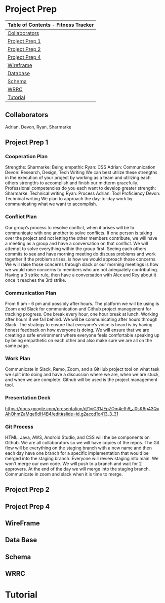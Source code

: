 # Project Prep

| Table of Contents - Fitness Tracker                                    |
| -----------------------------------------------------------------------|
| [Collaborators](https://github.com/Track-Your-Fitness/fitnessTracker/blob/staging/README.md#collaborators)
| [Project Prep 1](https://github.com/Track-Your-Fitness/fitnessTracker/blob/staging/README.md#project-prep-1) |
| [Project Prep 2](https://github.com/Track-Your-Fitness/fitnessTracker/blob/staging/README.md#project-prep-2) |
| [Project Prep 4](https://github.com/Track-Your-Fitness/fitnessTracker/blob/staging/README.md#project-prep-4) |
| [Wireframe](https://github.com/Track-Your-Fitness/fitnessTracker/blob/staging/README.md#wireframe) |
| [Database](https://github.com/Track-Your-Fitness/fitnessTracker/blob/staging/README.md#data-base) |
| [Schema](https://github.com/Track-Your-Fitness/fitnessTracker/blob/staging/README.md#schema) |
| [WRRC](https://github.com/Track-Your-Fitness/fitnessTracker/blob/staging/README.md#wrrc) |
| [Tutorial](https://github.com/Track-Your-Fitness/fitnessTracker/blob/staging/README.md#tutorial) |

## Collaborators

 Adrian, Devon, Ryan, Sharmarke

## Project Prep 1

### Cooperation Plan

Strengths: Sharmarke: Being empathic Ryan: CSS Adrian: Communication Devon: Research, Design, Tech Writing We can best utilize these strengths in the execution of your project by working as a team and utilizing each others strengths to accomplish and finish our midterm gracefully. Professional competencies do you each want to develop greater strength: Sharmarke: Technical writing Ryan: Process Adrian: Tool Proficiency Devon: Technical writing We plan to approach the day-to-day work by communicating what we want to accomplish.

### Conflict Plan
Our group’s process to resolve conflict, when it arises will be to communicate with one another to solve conflicts. If one person is taking over the project and not letting the other members contribute, we will have a meeting as a group and have a conversation on that conflict. We will attempt to solve everything within the group first. Seeing each others commits to see and have morning meeting do discuss problems and work together if the problem arises, is how we would approach those concerns. We will raise those concerns through slack or our morning meetings is how we would raise concerns to members who are not adequately contributing. Having a 3 strike rule, then have a conversation with Alex and Rey about it once it reaches the 3rd strike.

### Communication Plan
From 9 am - 6 pm and possibly after hours. The platform we will be using is Zoom and Slack for communication and Github project management for tracking progress. One break every hour, one hour break at lunch. Working after hours if we fall behind. We will be communicating after hours through Slack. The strategy to ensure that everyone’s voice is heard is by having honest feedback on how everyone is doing. We will ensure that we are creating a safe environment where everyone feels comfortable speaking up by being empathetic on each other and also make sure we are all on the same page.

### Work Plan
Communicate in Slack, Remo, Zoom, and a GitHub project tool on what task we split into doing and have a discussion where we are, when we are stuck, and when we are complete. Github will be used is the project management tool.

### Presentation Deck
https://docs.google.com/presentation/d/1yiC31JEpZOm4efh9_J0sK6p43QuAhOhmZaMqe6dH4B4/edit#slide=id.g2accd1c413_3_31

### Git Process
HTML, Java, AWS, Android Studio, and CSS will the be components on Github. We are all collaborators so we will have copies of the repos. The Git flow will be everything on the staging branch with a new name and then each day have one branch for a specific implementation that would be merged into the staging branch. Everyone will review staging into main. We won't merge our own code. We will push to a branch and wait for 2 approvers. At the end of the day we will merge into the staging branch. Communicate in zoom and slack when it is time to merge.

## Project Prep 2













## Project Prep 4





## WireFrame






## Data Base







## Schema






## WRRC








# Tutorial



